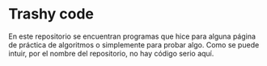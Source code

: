 # Trashy code

En este repositorio se encuentran programas que hice para alguna página de práctica de algoritmos o simplemente para probar algo. Como se puede intuir, por el nombre del repositorio, no hay código serio aquí. 
